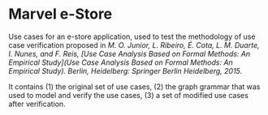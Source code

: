 # Marvel e-Store

Use cases for an e-store application, used to test the methodology of use case verification proposed in *M. O. Junior, L. Ribeiro, É. Cota, L. M. Duarte, I. Nunes, and F. Reis, [Use Case Analysis Based on Formal Methods: An Empirical Study](Use Case Analysis Based on Formal Methods: An Empirical Study). Berlin, Heidelberg: Springer Berlin Heidelberg, 2015.*

It contains (1) the original set of use cases, (2) the graph grammar that was used to model and verify the use cases, (3) a set of modified use cases after verification.
